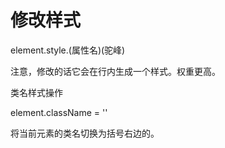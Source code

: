 # 修改样式

element.style.(属性名)(驼峰)

注意，修改的话它会在行内生成一个样式。权重更高。



类名样式操作

element.className = ''

将当前元素的类名切换为括号右边的。


